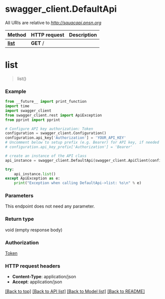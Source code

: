 # swagger_client.DefaultApi

All URIs are relative to *http://squacapi.pnsn.org*

Method | HTTP request | Description
------------- | ------------- | -------------
[**list**](DefaultApi.md#list) | **GET** / | 


# **list**
> list()





### Example
```python
from __future__ import print_function
import time
import swagger_client
from swagger_client.rest import ApiException
from pprint import pprint

# Configure API key authorization: Token
configuration = swagger_client.Configuration()
configuration.api_key['Authorization'] = 'YOUR_API_KEY'
# Uncomment below to setup prefix (e.g. Bearer) for API key, if needed
# configuration.api_key_prefix['Authorization'] = 'Bearer'

# create an instance of the API class
api_instance = swagger_client.DefaultApi(swagger_client.ApiClient(configuration))

try:
    api_instance.list()
except ApiException as e:
    print("Exception when calling DefaultApi->list: %s\n" % e)
```

### Parameters
This endpoint does not need any parameter.

### Return type

void (empty response body)

### Authorization

[Token](../README.md#Token)

### HTTP request headers

 - **Content-Type**: application/json
 - **Accept**: application/json

[[Back to top]](#) [[Back to API list]](../README.md#documentation-for-api-endpoints) [[Back to Model list]](../README.md#documentation-for-models) [[Back to README]](../README.md)

